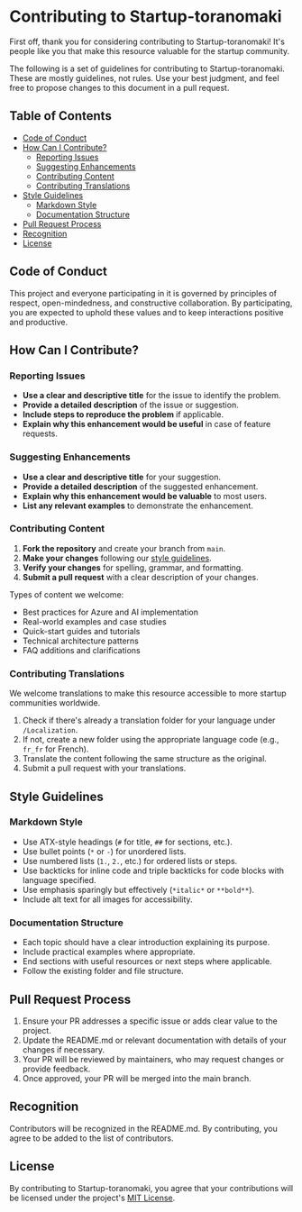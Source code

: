 # Contributing to Startup-toranomaki

First off, thank you for considering contributing to Startup-toranomaki! It's people like you that make this resource valuable for the startup community.

The following is a set of guidelines for contributing to Startup-toranomaki. These are mostly guidelines, not rules. Use your best judgment, and feel free to propose changes to this document in a pull request.

## Table of Contents

- [Code of Conduct](#code-of-conduct)
- [How Can I Contribute?](#how-can-i-contribute)
  - [Reporting Issues](#reporting-issues)
  - [Suggesting Enhancements](#suggesting-enhancements)
  - [Contributing Content](#contributing-content)
  - [Contributing Translations](#contributing-translations)
- [Style Guidelines](#style-guidelines)
  - [Markdown Style](#markdown-style)
  - [Documentation Structure](#documentation-structure)
- [Pull Request Process](#pull-request-process)
- [Recognition](#recognition)
- [License](#license)

## Code of Conduct

This project and everyone participating in it is governed by principles of respect, open-mindedness, and constructive collaboration. By participating, you are expected to uphold these values and to keep interactions positive and productive.

## How Can I Contribute?

### Reporting Issues

* **Use a clear and descriptive title** for the issue to identify the problem.
* **Provide a detailed description** of the issue or suggestion.
* **Include steps to reproduce the problem** if applicable.
* **Explain why this enhancement would be useful** in case of feature requests.

### Suggesting Enhancements

* **Use a clear and descriptive title** for your suggestion.
* **Provide a detailed description** of the suggested enhancement.
* **Explain why this enhancement would be valuable** to most users.
* **List any relevant examples** to demonstrate the enhancement.

### Contributing Content

1. **Fork the repository** and create your branch from `main`.
2. **Make your changes** following our [style guidelines](#style-guidelines).
3. **Verify your changes** for spelling, grammar, and formatting.
4. **Submit a pull request** with a clear description of your changes.

Types of content we welcome:
* Best practices for Azure and AI implementation
* Real-world examples and case studies
* Quick-start guides and tutorials
* Technical architecture patterns
* FAQ additions and clarifications

### Contributing Translations

We welcome translations to make this resource accessible to more startup communities worldwide.

1. Check if there's already a translation folder for your language under `/Localization`.
2. If not, create a new folder using the appropriate language code (e.g., `fr_fr` for French).
3. Translate the content following the same structure as the original.
4. Submit a pull request with your translations.

## Style Guidelines

### Markdown Style

* Use ATX-style headings (`#` for title, `##` for sections, etc.).
* Use bullet points (`*` or `-`) for unordered lists.
* Use numbered lists (`1.`, `2.`, etc.) for ordered lists or steps.
* Use backticks for inline code and triple backticks for code blocks with language specified.
* Use emphasis sparingly but effectively (`*italic*` or `**bold**`).
* Include alt text for all images for accessibility.

### Documentation Structure

* Each topic should have a clear introduction explaining its purpose.
* Include practical examples where appropriate.
* End sections with useful resources or next steps where applicable.
* Follow the existing folder and file structure.

## Pull Request Process

1. Ensure your PR addresses a specific issue or adds clear value to the project.
2. Update the README.md or relevant documentation with details of your changes if necessary.
3. Your PR will be reviewed by maintainers, who may request changes or provide feedback.
4. Once approved, your PR will be merged into the main branch.

## Recognition

Contributors will be recognized in the README.md. By contributing, you agree to be added to the list of contributors.

## License

By contributing to Startup-toranomaki, you agree that your contributions will be licensed under the project's [MIT License](LICENSE).